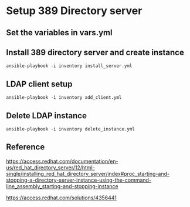 # Setup 389 Directory server

## Set the variables in vars.yml

## Install 389 directory server and create instance

	ansible-playbook -i inventory install_server.yml

## LDAP client setup

	ansible-playbook -i inventory add_client.yml

## Delete LDAP instance

	ansible-playbook -i inventory delete_instance.yml

## Reference

https://access.redhat.com/documentation/en-us/red_hat_directory_server/12/html-single/installing_red_hat_directory_server/index#proc_starting-and-stopping-a-directory-server-instance-using-the-command-line_assembly_starting-and-stopping-instance

https://access.redhat.com/solutions/4356441

